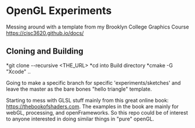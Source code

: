 # OpenGL Experiments

Messing around with a template from my Brooklyn College Graphics Course https://cisc3620.github.io/docs/

## Cloning and Building

*git clone --recursive <THE_URL>
*cd into Build directory
*cmake -G "Xcode" ..

Going to make a specific branch for specific 'experiments/sketches' and leave the master as the bare bones "hello triangle" template.

Starting to mess with GLSL stuff mainly from this great online book: https://thebookofshaders.com. The examples in the book are mainly for webGL, processing, and openFrameworks. So this repo could be of interest to anyone interested in doing similar things in "pure" openGL.



